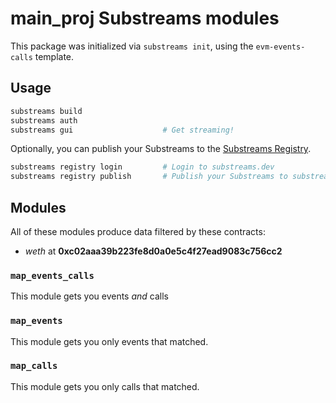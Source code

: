 # main_proj Substreams modules

This package was initialized via `substreams init`, using the `evm-events-calls` template.

## Usage

```bash
substreams build
substreams auth
substreams gui       			  # Get streaming!
```

Optionally, you can publish your Substreams to the [Substreams Registry](https://substreams.dev).

```bash
substreams registry login         # Login to substreams.dev
substreams registry publish       # Publish your Substreams to substreams.dev
```

## Modules

All of these modules produce data filtered by these contracts:
- _weth_ at **0xc02aaa39b223fe8d0a0e5c4f27ead9083c756cc2**
### `map_events_calls`

This module gets you events _and_ calls


### `map_events`

This module gets you only events that matched.



### `map_calls`

This module gets you only calls that matched.


